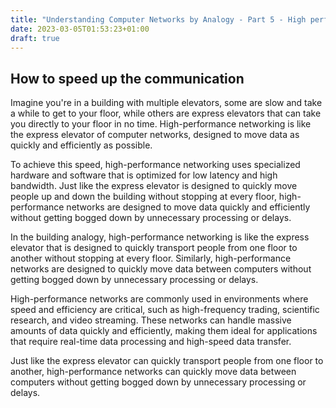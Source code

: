 ```yaml
---
title: "Understanding Computer Networks by Analogy - Part 5 - High performance networking"
date: 2023-03-05T01:53:23+01:00
draft: true
---
```


## How to speed up the communication

Imagine you're in a building with multiple elevators, some are slow and take a while to get to your floor, while others are express elevators that can take you directly to your floor in no time. High-performance networking is like the express elevator of computer networks, designed to move data as quickly and efficiently as possible.

To achieve this speed, high-performance networking uses specialized hardware and software that is optimized for low latency and high bandwidth. Just like the express elevator is designed to quickly move people up and down the building without stopping at every floor, high-performance networks are designed to move data quickly and efficiently without getting bogged down by unnecessary processing or delays.

In the building analogy, high-performance networking is like the express elevator that is designed to quickly transport people from one floor to another without stopping at every floor. Similarly, high-performance networks are designed to quickly move data between computers without getting bogged down by unnecessary processing or delays.

High-performance networks are commonly used in environments where speed and efficiency are critical, such as high-frequency trading, scientific research, and video streaming. These networks can handle massive amounts of data quickly and efficiently, making them ideal for applications that require real-time data processing and high-speed data transfer.

Just like the express elevator can quickly transport people from one floor to another, high-performance networks can quickly move data between computers without getting bogged down by unnecessary processing or delays.
